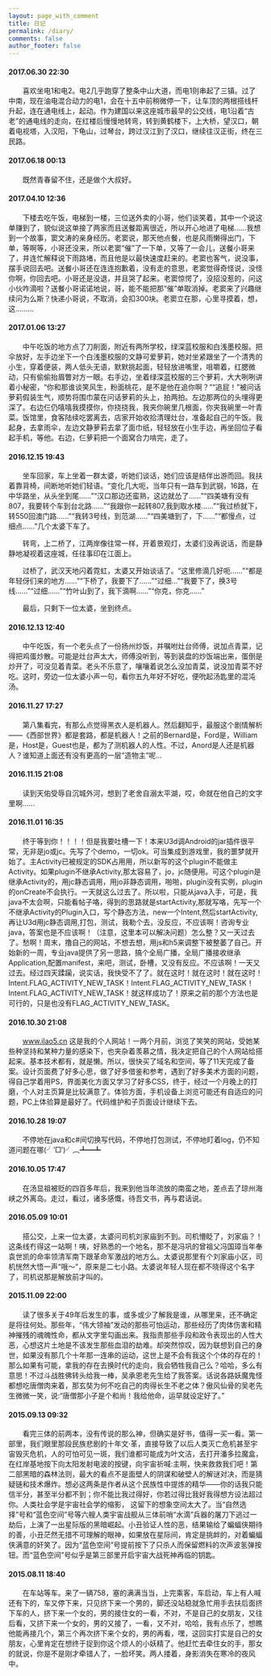 ```yaml
---
layout: page_with_comment
title: 日记
permalink: /diary/
comments: false
author_footer: false
---
```


#### 2017.06.30 22:30
　　喜欢坐电1和电2。电2几乎跑穿了整条中山大道，而电1则串起了三镇。过了中南，现在油电混合动力的电1，会在十五中前稍微停一下，让车顶的两根搭线杆升起，连在通电线上，起动。作为建国以来这座城市最早的公交线，电1沿着“古老”的通电线的走向，在红楼后慢慢地转弯，转到黄鹤楼下，上大桥，望汉口，朝着电视塔，入汉阳，下龟山，过琴台，跨过汉江到了汉口，继续往汉正街，终在三民路。

#### 2017.06.18 00:13
　　既然青春留不住，还是做个大叔好。

#### 2017.04.10 12:36
　　下楼去吃午饭，电梯到一楼，三位送外卖的小哥，他们谈笑着，其中一个说这单赚到了，貌似说这单接了两家而且送餐距离很近，所以开心地进了电梯……我想到一个故事，窦文涛的亲身经历。老窦说，那天他点餐，也是风雨懒得出门，下单，等啊等，小哥还没来，所以老窦“催”了一下单，又等了一会儿，送餐小哥来了，并连忙解释说下雨路堵，而且他是以最快速度赶来的。老窦也客气，说没事，摆手说回去吧。送餐小哥还在连连抱歉着，没有走的意思，老窦觉得奇怪说，没怪你啊，你回去吧。小哥还是没退，并且哭了起来。老窦惊愕了，没招没惹的，问这小伙咋滴啦？送餐小哥诺诺地说，哥，能不能把那“催”单取消掉。老窦来了兴趣继续问为么斯？快递小哥说，不取消，会扣300块。老窦立在那，心里寻摸着，想，这………

#### 2017.01.06 13:27
　　中午吃饭的地方点了刀削面，附近有两所学校，绿深蓝校服和白浅墨校服。把伞放好，左手边坐下一个白浅墨校服的文静可爱萝莉，她对坐紧跟坐了一个清秀的小生，穿着便装，两人低头无语，默默挑起面，轻轻放进嘴里，咀嚼着，红腮微动，只有偷偷抬眉瞥对方一眼。右手边，坐着绿深蓝校服的三个萝莉，大大咧咧讲着小秘密，“你和那谁谈笑风生，粉面桃花，是不是他在追你啊？”“追屁！”被问话萝莉假装生气，顺势将围巾蒙在问话萝莉的头上，拍两拍。左边那两位的头埋得更深了。右边仨仍嘻嘻我摸摸你，你挠挠我，我夹你碗里几根面，你夹我碗里一叶青菜。饭馆里，食客陆续吃罢离去，店家开始收拾清理灶台，准备起自己的午饭。我起身，去拿雨伞，左边文静萝莉去拿了面巾纸，轻轻放在小生手边，再坐回位子看起手机，等他。右边，仨萝莉把一个面窝合力啃完，走了。

#### 2016.12.15 19:43
　　坐车回家，车上坐着一群太婆，听她们谈话，她们应该是结伴出游而回。我扶着靠背椅，间断地听她们轻语。“变化几大呃，当年只有一路车到武钢，16路，在中华路坐，从头坐到尾……”“汉口那边还蛮熟，这边就怂了……”“四美塘有没有807，我要转个车到台北路……”“我跟你一起转807,我到取水楼……”“我过桥就下，转550回澳门路……”“我转3号线，到范湖……”“四美塘到了，下……”“都慢点，过细点……”几个太婆下车了。

　　转弯，上二桥了，江两岸像往常一样，开着景观灯，太婆们没再说话，而是静静地凝视着这座城，任往事印在江面上。

　　过桥了，武汉天地闪着霓虹，太婆又开始谈话了。“这里修滴几好呃……”“都是年轻伢们来的地方……”“下桥了，我要下了……”“过细…”“我要下了，换3号线……”“过细……”“竹叶山到了，我下滴啊……”“你克，你克……”

　　最后，只剩下一位太婆，坐到终点。

#### 2016.12.13 12:40
　　中午吃饭，有一个老头点了一份扬州炒饭，并嘱咐灶台师傅，说加点青菜，记得把鸡蛋炒散。可能是灶台声太大，师傅没听到，等到装盘的炒饭端出来，蛋倒是炒开了，可没见着青菜。老头不乐意了，嚷嚷着说怎么没加青菜，说没加青菜不好吃。这时，旁边一位太婆小声一句，看你五九年好不好吃，便吮起汤匙里的混沌汤。

#### 2016.11.27 17:27
　　第八集看完，有那么点觉得黑衣人是机器人。然后翻知乎，最服这个剧情解析——《西部世界》都是套路，都是机器人！之前的Bernard是，Ford是，William是，Host是，Guest也是，都为了测机器人的人性。不过，Anord是人还是机器人？谁知道上面还有没有更高的一层“造物主”呢…

#### 2016.11.15 21:08
　　读到天佑受辱自沉城外河，想到了老舍自溺太平湖，哎，命就在他自己的文字里啊……

#### 2016.11.01 16:35
　　终于等到你！！！！但是我要吐槽一下！本来U3d调Android的jar插件很平常，无非是jo或jc。先写了个demo，一切ok。可当集成到游戏里，我的噩梦就开始了。主Activity已被规定的SDK占用用，所以新写的这个plugin不能做主Activity。如果plugin不继承Activity,那太容易了，jo，jc随便用。可这个plugin是继承Activity的，用jc静态调用，用jo非静态调用，啪啪，plugin没有实例，plugin的onCreate不会执行。一天就这么过去了。所以啦，只能从java入手，可是，我java不太会啊，只能看帖子咯，得到的思路就是startActivity,那就写咯，先写一个不继承Activity的Plugin入口，写个静态方法，new一个Intent,然后startActivity,再让U3d用jc静态调用,打包，测试，我勒个去，没反应，不应该啊！咨询专业java，答案也是不应该啊！（注意，这里本可以解决问题）怎么整？又一天过去了。愁啊！周末，撸自己的网站，不想去想，用js和h5来调整下被整萎了自己。开始新的一周，专业java提供了另一思路，搞个全局广播，全局广播接收继承Application,配置manifest，来吧，测试，卧槽，又没有反应。不应该啊！一天又过去。经过四天蹂躏，说实话，我快受不了了。就在这时！就在这时！就在这时！Intent.FLAG_ACTIVITY_NEW_TASK！Intent.FLAG_ACTIVITY_NEW_TASK！Intent.FLAG_ACTIVITY_NEW_TASK！就这样成功了！原来之前的那个方法也是可行的，只是也没有FLAG_ACTIVITY_NEW_TASK。

#### 2016.10.30 21:08
　　www.ilao5.cn 这是我的个人网站！一两个月前，浏览了笑笑的网站，受她某些种坚持和某种力量的感染下，也夹杂着羡慕之情，我决定把自己的个人网站给搭起来。基本技术都有，就是懒。所以，很快买了域名和空间，等了11天完成了备案。设计页面费了好多心思，做了好多借鉴和参考，遇到了好多美术方面的问题，得自己学着用PS，界面美化方面又学习了好多CSS，终于，经过一个月晚上的打磨，个人对主页算是比较满意了。体验方面，手机设备上浏览可能还有自适应的问题，PC上体验算是最好了。代码维护和子页面设计继续下去。

#### 2016.10.28 19:07
　　不停地在java和c#间切换写代码，不停地打包测试，不停地盯着log，仍不知道问题在哪(╯‵□′)╯︵┻━┻

#### 2016.10.05 17:47
　　在汤显祖被贬的四百多年后，我来到他当年流放的南蛮之地，差点去了琼州海峡之外离岛。走过，看过，诸多感慨，待吾文书，再与君话说。

#### 2016.05.09 10:01
　　搭公交，上来一位太婆，太婆问司机刘家庙到不到。司机懵眨了，刘家庙？！这条线冇得这一站啊！咦，好熟悉的一个地名，那不是冯巩的曾祖父冯国璋当年奉袁世凯的命率领清军南下跟革命军激战的地方么。太婆说那里有个刘家庙小区，司机恍然大悟一声“哦～”，原来是二七小路。太婆说年轻人现在都不晓得这个名字了，司机说那是解放前才叫的。

#### 2015.11.09 22:00
　　读了很多关于49年后发生的事，或多或少了解我是谁，从哪里来，还不确定是将往何处。那些年，“伟大领袖”发动的那些可怕运动，那些经历了肉体伤害和精神摧残的魂魄性命，都从文字里勾画出来。我指责那些手段和政令表现出的人性大恶，心想这片土地是不该发生那些血泪的劫难。却突然惊叹，因为联想到自己的身世，如果没有那几个十年那一连串的运动，这世上是不会有我这个个体的存在的！那么如果有可能，拿我的存在去换时代的走向，我会牺牲我自己么？哈哈，多么有意思！不过斗战胜佛转头给我一棒，吴承恩老先生给了我答案。话说各路妖魔鬼怪都想吃唐僧肉来着，那玄奘为何不吃自己的肉得长生不老之体？傲风仙骨的吴老先生微微一笑，说:“唐僧那小子是个和尚！我给他命，运早就设定好了。”

#### 2015.09.13 09:32
　　看完三体的前两本，没有传说的那么神，但确实是好书，值得一买一看。第一部里，我们眼里那段民族悲剧的十年文·革，直接导致了以后人类灭亡危机甚至宇宙毁灭危机，人的可怕可见一斑，我们谁都可能成为叶文洁，去打开潘多拉魔盒，在红岸基地按下向太阳发射电波的按键，向宇宙祈喊:主啊，快来救救我们吧！第二部黑暗的森林法则，最大的看点不是面壁人的阴谋和破壁人的解谜对决，而是猜疑链和技术爆炸。想必这两条是作者从这个民族性中提炼的精华——你的话我只能信半分，甚至半分都不到；你不能比我过得好，你若过得比我好我得想方设法超过你。人类社会学是宇宙社会学的缩影， 这留下的想象空间太大了。当“自然选择”号和“蓝色空间”号等六艘人类宇宙战舰从三体前哨“水滴”兵器的屠刀下逃过一劫后，上演了一出星际版的黑暗崛起。小丑验证人性的恶，结果输给了蝙蝠侠期待的善，小丑茫然无措不可理解的眼神，如果放在星际间，肯定是挑衅的，对着蝙蝠侠满意的奸笑了。因为“蓝色空间”号提前按下了只杀人而保留燃料的次声波氢弹按钮。而“蓝色空间”号似乎是第三部里开启宇宙大战死神再临的钥匙。

#### 2015.08.11 18:40
　　在车站等车。来了一辆758，塞的满满当当，上完乘客，车启动，车上有人喊还有下的，车又停下来，只见挤下来一个男的，脚还没站稳就急忙用手去扶后面挤下车的人，挤下来一个女的，男的接住女的一看，不对，不是自己的女朋友，又往后看，又挤下来一个女的，男的又接了，一看，又不对，哈哈，我有点乐了，想瞧他能再接几个，第三个再次挤下来个女的，男的再看，嘿，这回实打实是自己的女朋友，心里肯定在想终于捉到你这个烦人的小妖精了。他赶忙去牵住女的手，那女的就说，你是不是刚才牵错人了，一脸坏笑。两人搂着，身影消失在寒冷的夜风中。




